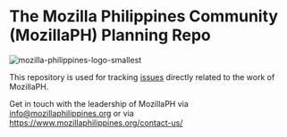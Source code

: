 # The Mozilla Philippines Community (MozillaPH) Planning Repo

![mozilla-philippines-logo-smallest](https://user-images.githubusercontent.com/2232/167291855-c4c779f6-3059-4ea2-9d24-2bef6cbeadc1.jpg)

This repository is used for tracking [issues](https://github.com/mozillaph/tasks/issues) directly related to the work of MozillaPH.

Get in touch with the leadership of MozillaPH via info@mozillaphilippines.org or via https://www.mozillaphilippines.org/contact-us/
